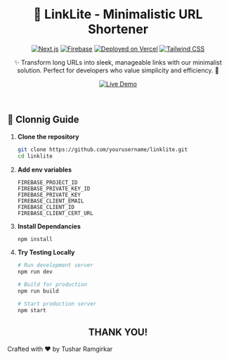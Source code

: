 <center>

# 🔗 LinkLite - Minimalistic URL Shortener

[![Next.js](https://img.shields.io/badge/Next.js-13.5-000000?logo=next.js)](https://nextjs.org/)
[![Firebase](https://img.shields.io/badge/Firebase-10.6-FFCA28?logo=firebase)](https://firebase.google.com/)
[![Deployed on Vercel](https://img.shields.io/badge/Deployed%20on-Vercel-000000?logo=vercel)](https://vercel.com)
[![Tailwind CSS](https://img.shields.io/badge/Tailwind_CSS-3.3-06B6D4?logo=tailwind-css)](https://tailwindcss.com)


✨ Transform long URLs into sleek, manageable links with our minimalist solution. Perfect for developers who value simplicity and efficiency. 🚀

[![Live Demo](https://img.shields.io/badge/Visit%20Site-Live%20Demo-2ea44f?style=for-the-badge&logo=vercel)](https://your-vercel-app.vercel.app)

</center>

<br/>

## 🚀 Clonnig Guide

1. **Clone the repository**
   ```bash
   git clone https://github.com/yourusername/linklite.git
   cd linklite
   ```
2. **Add env variables**
    ```plain text
    FIREBASE_PROJECT_ID
    FIREBASE_PRIVATE_KEY_ID
    FIREBASE_PRIVATE_KEY
    FIREBASE_CLIENT_EMAIL
    FIREBASE_CLIENT_ID
    FIREBASE_CLIENT_CERT_URL
    ```
3. **Install Dependancies**
    ```bash
    npm install
    ```
3. **Try Testing Locally** 
    ```bash
    # Run development server
    npm run dev

    # Build for production
    npm run build

    # Start production server
    npm start
    ```

<center>

## THANK YOU!

</center>
Crafted with ❤️ by Tushar Ramgirkar

